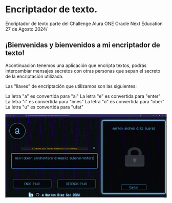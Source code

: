 # Encriptador de texto.
Encriptador de texto parte del Challenge Alura ONE Oracle Next Education 27 de Agosto 2024/

## ¡Bienvenidas y bienvenidos a mi encriptador de texto!

Acontinuacion tenemos una aplicación que encripta textos, podrás intercambiar mensajes secretos con otras personas que sepan el secreto de la encriptación utilizada.

Las "llaves" de encriptación que utilizamos son las siguientes:

La letra "a" es convertida para "ai"
La letra "e" es convertida para "enter"
La letra "i" es convertida para "imes"
La letra "o" es convertida para "ober"
La letra "u" es convertida para "ufat"


![imagen-general-v2](m1994d.png)


